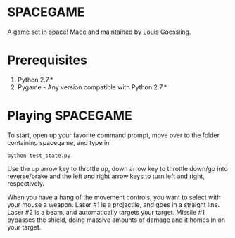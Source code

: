 SPACEGAME
======================================

A game set in space! Made and maintained by Louis Goessling.

Prerequisites
==
1. Python 2.7.*
2. Pygame - Any version compatible with Python 2.7.*


Playing SPACEGAME
==

To start, open up your favorite command prompt, move over to the folder containing spacegame, and type in

`python test_state.py`

Use the up arrow key to throttle up, down arrow key to throttle down/go into reverse/brake and the left and right arrow keys to turn left and right, respectively.


When you have a hang of the movement controls, you want to select with your mouse a weapon. Laser #1 is a projectile, and goes in a straight line. Laser #2 is a beam, and automatically targets your target. Missile #1 bypasses the shield, doing massive amounts of damage and it homes in on your target.
